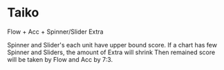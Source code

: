 # Taiko

Flow + Acc + Spinner/Slider Extra

Spinner and Slider's each unit have upper bound score.
If a chart has few Spinner and Sliders, the amount of Extra will shrink
Then remained score will be taken by Flow and Acc by 7:3.  